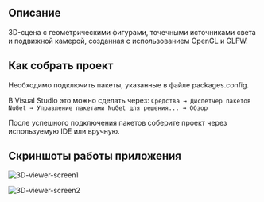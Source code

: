 ## Описание

3D-сцена с геометрическими фигурами, точечными источниками света и подвижной камерой, созданная с использованием OpenGL и GLFW.

## Как собрать проект

Необходимо подключить пакеты, указанные в файле packages.config.

В Visual Studio это можно сделать через:  `Средства → Диспетчер пакетов NuGet → Управление пакетами NuGet для решения... → Обзор`

После успешного подключения пакетов соберите проект через используемую IDE или вручную.

## Скриншоты работы приложения

![3D-viewer-screen1](https://user-images.githubusercontent.com/92277184/212770516-5a3a224c-bc52-41bd-b6c4-9535ee88a914.png)

![3D-viewer-screen2](https://user-images.githubusercontent.com/92277184/212770548-60e5893f-a06e-4749-871a-5971fc19b668.png)
